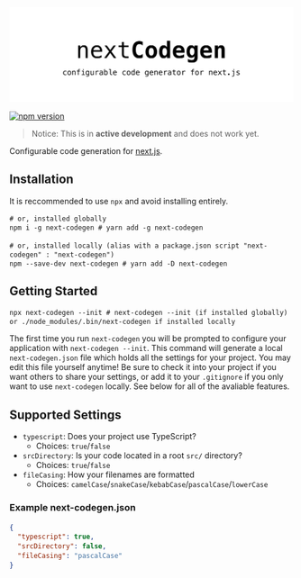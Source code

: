 ![next-codegen](./banner.png)

[![npm version](https://badge.fury.io/js/next-codegen.svg)](https://badge.fury.io/js/next-codegen)

> Notice: This is in **active development** and does not work yet.

Configurable code generation for [next.js](https://nextjs.org).

## Installation

It is reccommended to use `npx` and avoid installing entirely.

```shell
# or, installed globally
npm i -g next-codegen # yarn add -g next-codegen

# or, installed locally (alias with a package.json script "next-codegen" : "next-codegen")
npm --save-dev next-codegen # yarn add -D next-codegen
```

## Getting Started

```shell
npx next-codegen --init # next-codegen --init (if installed globally) or ./node_modules/.bin/next-codegen if installed locally
```

The first time you run `next-codegen` you will be prompted to configure your application with `next-codegen --init`. This command will generate a local `next-codegen.json` file which holds all the settings for your project. You may edit this file yourself anytime! Be sure to check it into your project if you want others to share your settings, or add it to your `.gitignore` if you only want to use `next-codegen` locally. See below for all of the avaliable features.

## Supported Settings

- `typescript`: Does your project use TypeScript?
  - Choices: `true`/`false`
- `srcDirectory`: Is your code located in a root `src/` directory?
  - Choices: `true`/`false`
- `fileCasing`: How your filenames are formatted
  - Choices: `camelCase`/`snakeCase`/`kebabCase`/`pascalCase`/`lowerCase`

### Example next-codegen.json

```json
{
  "typescript": true,
  "srcDirectory": false,
  "fileCasing": "pascalCase"
}
```
